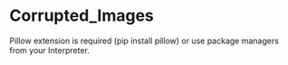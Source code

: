 # Corrupted_Images
Pillow extension is required (pip install pillow) or use package managers from your Interpreter.
